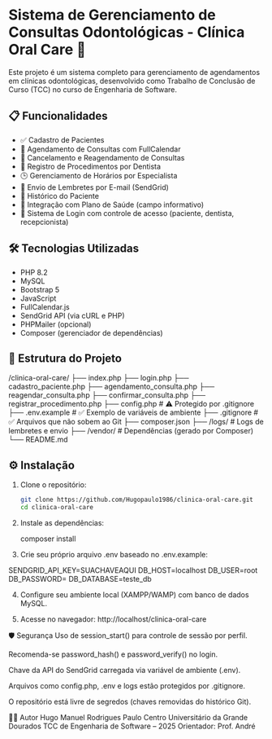 # Sistema de Gerenciamento de Consultas Odontológicas - Clínica Oral Care 🦷

Este projeto é um sistema completo para gerenciamento de agendamentos em clínicas odontológicas, desenvolvido como Trabalho de Conclusão de Curso (TCC) no curso de Engenharia de Software.

## 📋 Funcionalidades

- ✅ Cadastro de Pacientes
- 📅 Agendamento de Consultas com FullCalendar
- 🔄 Cancelamento e Reagendamento de Consultas
- 🦷 Registro de Procedimentos por Dentista
- 🕒 Gerenciamento de Horários por Especialista
- 📧 Envio de Lembretes por E-mail (SendGrid)
- 📁 Histórico do Paciente
- 🧾 Integração com Plano de Saúde (campo informativo)
- 🔐 Sistema de Login com controle de acesso (paciente, dentista, recepcionista)

## 🛠️ Tecnologias Utilizadas

- PHP 8.2
- MySQL
- Bootstrap 5
- JavaScript
- FullCalendar.js
- SendGrid API (via cURL e PHP)
- PHPMailer (opcional)
- Composer (gerenciador de dependências)

## 🧱 Estrutura do Projeto

/clinica-oral-care/ ├── index.php ├── login.php ├── cadastro_paciente.php ├── agendamento_consulta.php ├── reagendar_consulta.php ├── confirmar_consulta.php ├── registrar_procedimento.php ├── config.php # ⚠️ Protegido por .gitignore ├── .env.example # ✅ Exemplo de variáveis de ambiente ├── .gitignore # ✅ Arquivos que não sobem ao Git ├── composer.json ├── /logs/ # Logs de lembretes e envio ├── /vendor/ # Dependências (gerado por Composer) └── README.md

## ⚙️ Instalação

1. Clone o repositório:
   ```bash
   git clone https://github.com/Hugopaulo1986/clinica-oral-care.git
   cd clinica-oral-care

2. Instale as dependências:

    composer install

3. Crie seu próprio arquivo .env baseado no .env.example:
  
SENDGRID_API_KEY=SUACHAVEAQUI
DB_HOST=localhost
DB_USER=root
DB_PASSWORD=
DB_DATABASE=teste_db


4. Configure seu ambiente local (XAMPP/WAMP) com banco de dados MySQL.

5. Acesse no navegador: http://localhost/clinica-oral-care

🛡️ Segurança
Uso de session_start() para controle de sessão por perfil.

Recomenda-se password_hash() e password_verify() no login.

Chave da API do SendGrid carregada via variável de ambiente (.env).

Arquivos como config.php, .env e logs estão protegidos por .gitignore.

O repositório está livre de segredos (chaves removidas do histórico Git).

👨‍🎓 Autor
Hugo Manuel Rodrigues Paulo
Centro Universitário da Grande Dourados
TCC de Engenharia de Software – 2025
Orientador: Prof. André 